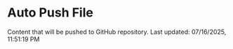 # Auto Push File

Content that will be pushed to GitHub repository.
Last updated: 07/16/2025, 11:51:19 PM